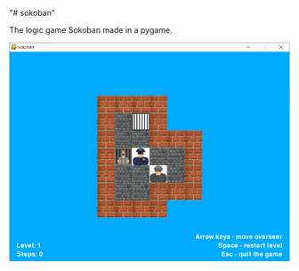 "# sokoban" 

The logic game Sokoban made in a pygame.

![Sokoban lvl 1](/screenshots/sokoban_lvl1.png?raw=true "Sokoban")
